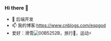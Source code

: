 ### Hi there 👋

<!--
**Espre-sso/Espre-sso** is a ✨ _special_ ✨ repository because its `README.md` (this file) appears on your GitHub profile.

Here are some ideas to get you started:

- 🔭 I’m currently working on ..
- 🌱 I’m currently learning ...
- 👯 I’m looking to collaborate on ...
- 🤔 I’m looking for help with ...
- 💬 Ask me about ...
- 📫 How to reach me: ...
- 😄 Pronouns: ...
- ⚡ Fun fact: ...
-->
- 🔭 后端开发
- 📫 我的博客:https://www.cnblogs.com/espgod
- 爱好：滑雪![00B5252B](https://github.com/Espre-sso/Espre-sso/assets/93368990/19591085-28a0-467b-bede-6fa69a4f086e)，旅行🌱，运动⚡









